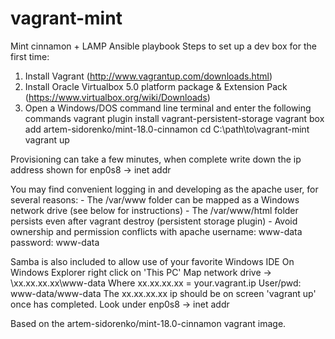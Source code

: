 # vagrant-mint
Mint cinnamon + LAMP Ansible playbook
Steps to set up a dev box for the first time:
1. Install Vagrant (http://www.vagrantup.com/downloads.html)
2. Install Oracle Virtualbox 5.0 platform package & Extension Pack (https://www.virtualbox.org/wiki/Downloads)
3. Open a Windows/DOS command line terminal and enter the following commands
	vagrant plugin install vagrant-persistent-storage
	vagrant box add artem-sidorenko/mint-18.0-cinnamon
	cd C:\path\to\vagrant-mint
	vagrant up
	
Provisioning can take a few minutes, when complete write down the ip address shown for
	enp0s8 -> inet addr

You may find convenient logging in and developing as the apache user, for several reasons:
	- The /var/www folder can be mapped as a Windows network drive (see below for instructions)
	- The /var/www/html folder persists even after vagrant destroy (persistent storage plugin)
	- Avoid ownership and permission conflicts with apache
		username: www-data
		password: www-data

Samba is also included to allow use of your favorite Windows IDE
	On Windows Explorer right click on 'This PC'
		Map network drive -> \\xx.xx.xx.xx\www-data
		Where xx.xx.xx.xx = your.vagrant.ip
		User/pwd: www-data/www-data
	The xx.xx.xx.xx ip should be on screen 'vagrant up' once has completed. Look under enp0s8 -> inet addr

Based on the artem-sidorenko/mint-18.0-cinnamon vagrant image.